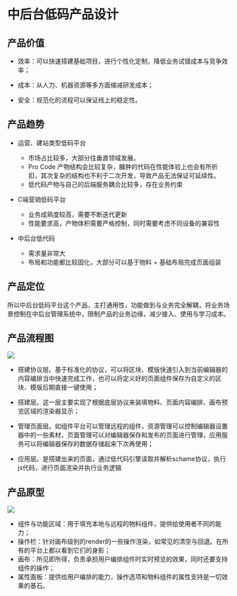 # 中后台低码产品设计

## 产品价值

- 效率：可以快速搭建基础项目，进行个性化定制，降低业务试错成本与竞争效率；

- 成本：从人力、机器资源等多方面缩减研发成本；

- 安全：规范化的流程可以保证线上的稳定性。

## 产品趋势

- 运营、建站类型低码平台
  - 市场占比较多，大部分往垂直领域发展。 
  - Pro Code 产物结构会比较复杂，臃肿的代码在性能体验上也会有所折扣，其次复杂的结构也不利于二次开发，导致产品无法保证可延续性。
  - 低代码产物与自己的后端服务耦合比较多，存在业务约束

- C端营销低码平台
  - 业务成熟度较高，需要不断迭代更新
  - 性能要求高，产物体积需要严格控制，同时需要考虑不同设备的兼容性

- 中后台低代码
  - 需求量非常大
  - 布局和功能都比较固化，大部分可以基于物料 + 基础布局完成页面组装

## 产品定位

所以中后台低码平台这个产品，主打通用性，功能做到与业务完全解耦，将业务场景控制在中后台管理系统中，限制产品的业务边缘，减少接入、使用与学习成本。

## 产品流程图

![](https://cdn.jsdelivr.net/gh/AqUSuYxzZvBrP/pic/lowcode-layer.png)

- 搭建协议层。基于标准化的协议，可以将区块、模版快速引入到当前编辑器的内容编排当中快速完成工作，也可以将定义好的页面组件保存为自定义的区块、模版后期直接一键使用；

- 搭建层。这一层主要实现了根据底层协议来装填物料、页面内容编排、画布预览区域的渲染器显示；

- 管理页面层。如组件平台可以管理远程的组件，资源管理可以控制编辑器设置器中的一些素材，页面管理可以对编辑器保存和发布的页面进行管理，应用服务可以将编辑器保存的数据存储起来下次再使用；

- 应用层。是搭建出来的页面，通过低代码引擎读取并解析schame协议，执行js代码，进行页面渲染并执行业务逻辑

## 产品原型

![](https://cdn.jsdelivr.net/gh/AqUSuYxzZvBrP/pic/lowcode-canvas.png)

- 组件与功能区域：用于填充本地与远程的物料组件，提供给使用者不同的能力；
- 操作栏：针对画布级别的render的一些操作渲染，如常见的清空与回退。在所有的平台上都以看到它们的身影；
- 画布：所见即所得，负责承担用户编排组件时实时预览的效果，同时还要支持组件的操作；
- 属性面板：提供给用户编排的能力，操作选项和物料组件的属性支持是一切效果的基石。